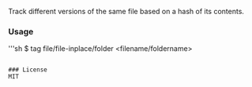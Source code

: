 Track different versions of the same file based on a hash of its contents.

### Usage

'''sh
$ tag file/file-inplace/folder <filename/foldername>
```

### License
MIT
